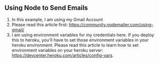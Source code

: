 ## Using Node to Send Emails
1. In this example, I am using my Gmail Account
2. Please read this article first: https://community.nodemailer.com/using-gmail/
3. I am using environment variables for my credentials here. If you deploy this to heroku, you'll have to set those environment variables in your heroku environment. Please read this article to learn how to set environment variables on your heroku server: https://devcenter.heroku.com/articles/config-vars.
